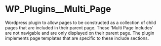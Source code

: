 WP_Plugins__Multi_Page
======================

Wordpress plugin to allow pages to be constructed as a collection of child pages that are included in their parent page. These 'Multi Page Includes' are not navigable and are only displayed on their parent page. The plugin implements page templates that are specific to these include sections.